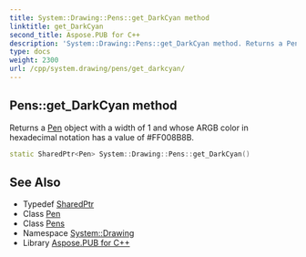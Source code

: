 ```yaml
---
title: System::Drawing::Pens::get_DarkCyan method
linktitle: get_DarkCyan
second_title: Aspose.PUB for C++
description: 'System::Drawing::Pens::get_DarkCyan method. Returns a Pen object with a width of 1 and whose ARGB color in hexadecimal notation has a value of #FF008B8B in C++.'
type: docs
weight: 2300
url: /cpp/system.drawing/pens/get_darkcyan/
---
```

## Pens::get_DarkCyan method


Returns a [Pen](../../pen/) object with a width of 1 and whose ARGB color in hexadecimal notation has a value of #FF008B8B.

```cpp
static SharedPtr<Pen> System::Drawing::Pens::get_DarkCyan()
```

## See Also

* Typedef [SharedPtr](../../../system/sharedptr/)
* Class [Pen](../../pen/)
* Class [Pens](../)
* Namespace [System::Drawing](../../)
* Library [Aspose.PUB for C++](../../../)
